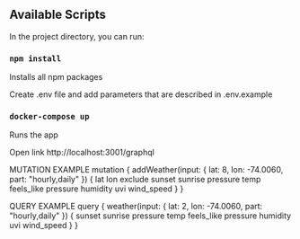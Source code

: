 ## Available Scripts

In the project directory, you can run:

### `npm install`

Installs all npm packages

Create .env file and add parameters that are described in .env.example

### `docker-compose up`

Runs the app

Open link http://localhost:3001/graphql

MUTATION EXAMPLE
mutation {
  addWeather(input: { lat: 8, lon: -74.0060, part: "hourly,daily" }) {
    lat
    lon
    exclude
    sunset
    sunrise
    pressure
    temp
    feels_like
    pressure
    humidity
    uvi
    wind_speed
  }
}

QUERY EXAMPLE
query {
  weather(input: { lat: 2, lon: -74.0060, part: "hourly,daily" }) {
    sunset
    sunrise
    pressure
    temp
    feels_like
    pressure
    humidity
    uvi
    wind_speed
  }
}
